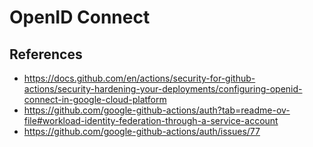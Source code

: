 # OpenID Connect

## References

- https://docs.github.com/en/actions/security-for-github-actions/security-hardening-your-deployments/configuring-openid-connect-in-google-cloud-platform
- https://github.com/google-github-actions/auth?tab=readme-ov-file#workload-identity-federation-through-a-service-account
- https://github.com/google-github-actions/auth/issues/77
